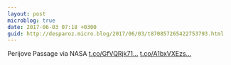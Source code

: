 ```yaml
---
layout: post
microblog: true
date: 2017-06-03 07:18 +0300
guid: http://desparoz.micro.blog/2017/06/03/t870857265422753793.html
---
```

Perijove Passage via NASA [t.co/GfVQRjk71...](https://t.co/GfVQRjk71T) [t.co/A1bxVXEzs...](https://t.co/A1bxVXEzsE)
